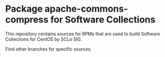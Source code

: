 # Package apache-commons-compress for Software Collections

This repository contains sources for RPMs that are used
to build Software Collections for CentOS by SCLo SIG.

Find other branches for specific sources.
